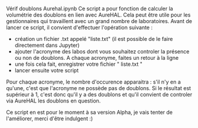 Vérif doublons Aurehal.ipynb
Ce script a pour fonction de calculer la volumétrie des doublons en lien avec AureHAL. 
Cela peut être utile pour les gestionnaires qui travaillent avec un grand nombre de laboratoires.
Avant de lancer ce script, il convient d'effectuer l'opération suivante :
- création un fichier .txt appelé "liste.txt" (il est possible de le faire directement dans Jupyter)
- ajouter l'acronyme des labos dont vous souhaitez controler la présence ou non de doublons. A chaque acronyme, faites un retour à la ligne
- une fois cela fait, enregistrer votre fichier " liste.txt "
- lancer ensuite votre script

Pour chaque acronyme, le nombre d'occurence apparaitra : s'il n'y en a qu'une, c'est que l'acronyme ne possède pas de doublons.
Si le résultat est supérieur à 1, c'est donc qu'il y a des doublons et qu'il convient de controler via AureHAL les doublons en question.

Ce script en est pour le moment à sa version Alpha, je vais tenter de l'améliorer, merci d'être indulgent :)
